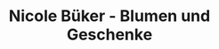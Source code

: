 ---
title: "Nicole Büker - Blumen und Geschenke"
url: /bruchsal/nicole-bueker-blumen-und-geschenke/
shop: Andenken
---